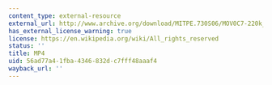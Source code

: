 ```yaml
---
content_type: external-resource
external_url: http://www.archive.org/download/MITPE.730S06/MOV0C7-220k_512kb.mp4
has_external_license_warning: true
license: https://en.wikipedia.org/wiki/All_rights_reserved
status: ''
title: MP4
uid: 56ad77a4-1fba-4346-832d-c7fff48aaaf4
wayback_url: ''
---
```

